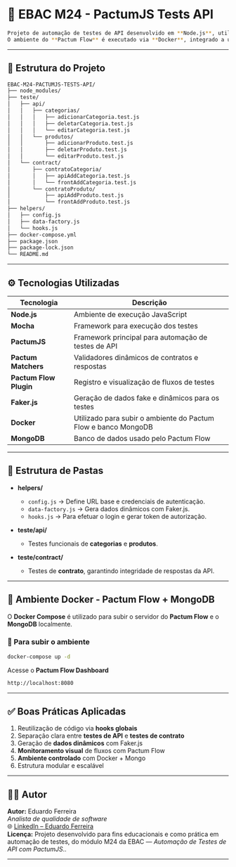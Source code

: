 # 🧪 EBAC M24 - PactumJS Tests API
```bash
Projeto de automação de testes de API desenvolvido em **Node.js**, utilizando **PactumJS** como framework principal, **Mocha** como test runner e bibliotecas auxiliares como **Faker.js**, **Pactum Flow Plugin** e **Pactum Matchers**.  
O ambiente do **Pactum Flow** é executado via **Docker**, integrado a um banco **MongoDB**, para testes de contrato.
```
---

## 📁 Estrutura do Projeto

```bash
EBAC-M24-PACTUMJS-TESTS-API/
├── node_modules/
├── teste/
│   ├── api/
│   │   ├── categorias/
│   │   │   ├── adicionarCategoria.test.js
│   │   │   ├── deletarCategoria.test.js
│   │   │   └── editarCategoria.test.js
│   │   └── produtos/
│   │       ├── adicionarProduto.test.js
│   │       ├── deletarProduto.test.js
│   │       └── editarProduto.test.js
│   └── contract/
│       ├── contratoCategoria/
│       │   ├── apiAddCategoria.test.js
│       │   └── frontAddCategoria.test.js
│       └── contratoProduto/
│           ├── apiAddProduto.test.js
│           └── frontAddProduto.test.js
├── helpers/
│   ├── config.js
│   ├── data-factory.js
│   └── hooks.js
├── docker-compose.yml
├── package.json
├── package-lock.json
└── README.md
```

---

## ⚙️ Tecnologias Utilizadas

| Tecnologia             | Descrição                                                      |
| ---------------------- | -------------------------------------------------------------- |
| **Node.js**            | Ambiente de execução JavaScript                                |
| **Mocha**              | Framework para execução dos testes                             |
| **PactumJS**           | Framework principal para automação de testes de API            |
| **Pactum Matchers**    | Validadores dinâmicos de contratos e respostas                 |
| **Pactum Flow Plugin** | Registro e visualização de fluxos de testes                    |
| **Faker.js**           | Geração de dados fake e dinâmicos para os testes               |
| **Docker**             | Utilizado para subir o ambiente do Pactum Flow e banco MongoDB |
| **MongoDB**            | Banco de dados usado pelo Pactum Flow                          |

---

## 🧩 Estrutura de Pastas

- **helpers/**
  - `config.js` → Define URL base e credenciais de autenticação.
  - `data-factory.js` → Gera dados dinâmicos com Faker.js.
  - `hooks.js` → Para efetuar o login e gerar token de autorização.

- **teste/api/**
  - Testes funcionais de **categorias** e **produtos**.

- **teste/contract/**
  - Testes de **contrato**, garantindo integridade de respostas da API.

---

## 🐳 Ambiente Docker - Pactum Flow + MongoDB

O **Docker Compose** é utilizado para subir o servidor do **Pactum Flow** e o **MongoDB** localmente.

### 🚀 Para subir o ambiente
```bash
docker-compose up -d
```

Acesse o **Pactum Flow Dashboard**
```bash
http://localhost:8080
```
---

## ✅ Boas Práticas Aplicadas

1. Reutilização de código via **hooks globais**
2. Separação clara entre **testes de API** e **testes de contrato**
3. Geração de **dados dinâmicos** com Faker.js
4. **Monitoramento visual** de fluxos com Pactum Flow
5. **Ambiente controlado** com Docker + Mongo
6. Estrutura modular e escalável

---

## 👨‍💻 Autor

**Autor:** Eduardo Ferreira  
*Analista de qualidade de software*  
🌐 [LinkedIn – Eduardo Ferreira](https://www.linkedin.com/in/edufgs/)   
**Licença:** Projeto desenvolvido para fins educacionais e como prática em automação de testes, do módulo M24 da EBAC — *Automação de Testes de API com PactumJS*..

---
